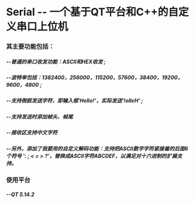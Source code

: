 # Serial -- 一个基于QT平台和C++的自定义串口上位机

### 其主要功能包括：
#####  --普通的串口收发功能：ASCII和HEX收发 ;
#####  --波特率包括：1382400，256000，115200，57600，38400，19200，9600，4800 ;
#####  --支持倒叙发送字符，即输入框'Hello!'，实际发送'!olleH' ;
#####  --支持发送时添加帧头、帧尾
#####  --接收区支持中文字符
#####  --另外，添加了我要用的自定义解码功能：支持把ASCII数字字符紧接着的后面6个符号 ': ; < = > ?'，替换成ASCII字符ABCDEF，以满足对十六进制的扩展支持。

### 使用平台
#####  --QT 5.14.2
  
